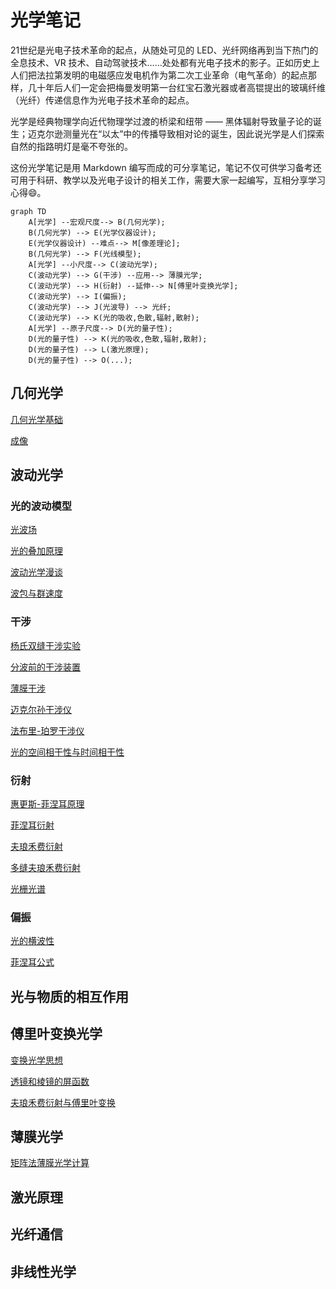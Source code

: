 # 光学笔记

21世纪是光电子技术革命的起点，从随处可见的 LED、光纤网络再到当下热门的全息技术、VR 技术、自动驾驶技术……处处都有光电子技术的影子。正如历史上人们把法拉第发明的电磁感应发电机作为第二次工业革命（电气革命）的起点那样，几十年后人们一定会把梅曼发明第一台红宝石激光器或者高锟提出的玻璃纤维（光纤）传递信息作为光电子技术革命的起点。

光学是经典物理学向近代物理学过渡的桥梁和纽带 —— 黑体辐射导致量子论的诞生；迈克尔逊测量光在“以太”中的传播导致相对论的诞生，因此说光学是人们探索自然的指路明灯是毫不夸张的。

这份光学笔记是用 Markdown 编写而成的可分享笔记，笔记不仅可供学习备考还可用于科研、教学以及光电子设计的相关工作，需要大家一起编写，互相分享学习心得:smile:。

```mermaid
graph TD
    A[光学] --宏观尺度--> B(几何光学);
    B(几何光学) --> E(光学仪器设计);
    E(光学仪器设计) --难点--> M[像差理论];
    B(几何光学) --> F(光线模型);
    A[光学] --小尺度--> C(波动光学);
    C(波动光学) --> G(干涉) --应用--> 薄膜光学;
    C(波动光学) --> H(衍射) --延伸--> N[傅里叶变换光学];
    C(波动光学) --> I(偏振);
    C(波动光学) --> J(光波导) --> 光纤;
    C(波动光学) --> K(光的吸收,色散,辐射,散射);
    A[光学] --原子尺度--> D(光的量子性);
    D(光的量子性) --> K(光的吸收,色散,辐射,散射);
    D(光的量子性) --> L(激光原理);
    D(光的量子性) --> O(...);
```

## 几何光学

[几何光学基础](./几何光学/几何光学基础.html)

[成像](./几何光学/成像.html)

## 波动光学

### 光的波动模型

[光波场](./波动光学/光的波动模型/光波场.html)

[光的叠加原理](./波动光学/光的波动模型/光的叠加原理.html)

[波动光学漫谈](./波动光学/光的波动模型/波动光学漫谈.html)

[波包与群速度](./波动光学/光的波动模型/波包与群速度.html)

### 干涉

[杨氏双缝干涉实验](./波动光学/干涉/杨氏双缝干涉实验.html)

[分波前的干涉装置](./波动光学/干涉/分波前的干涉装置.html)

[薄膜干涉](./波动光学/干涉/薄膜干涉.html)

[迈克尔孙干涉仪](./波动光学/干涉/迈克尔孙干涉仪.html)

[法布里-珀罗干涉仪](./波动光学/干涉/法布里-珀罗干涉仪.html)

[光的空间相干性与时间相干性](./波动光学/干涉/光的空间相干性与时间相干性.html)

### 衍射

[惠更斯-菲涅耳原理](./波动光学/衍射/惠更斯-菲涅耳原理.html)

[菲涅耳衍射](./波动光学/衍射/菲涅耳衍射.html)

[夫琅禾费衍射](./波动光学/衍射/夫琅禾费衍射.html)

[多缝夫琅禾费衍射](./波动光学/衍射/多缝夫琅禾费衍射.html)

[光栅光谱](./波动光学/衍射/光栅光谱.html)


### 偏振

[光的横波性](./波动光学/偏振/光的横波性.html)

[菲涅耳公式](./波动光学/偏振/菲涅耳公式.html)

## 光与物质的相互作用

## 傅里叶变换光学

[变换光学思想](./傅里叶变换光学/变换光学思想.html)

[透镜和棱镜的屏函数](./傅里叶变换光学/透镜和棱镜的屏函数.html)

[夫琅禾费衍射与傅里叶变换](./傅里叶变换光学/夫琅禾费衍射与傅里叶变换.html)

## 薄膜光学

[矩阵法薄膜光学计算](./薄膜光学/矩阵法薄膜光学计算/矩阵法薄膜光学性质计算.html)

## 激光原理

## 光纤通信

## 非线性光学

